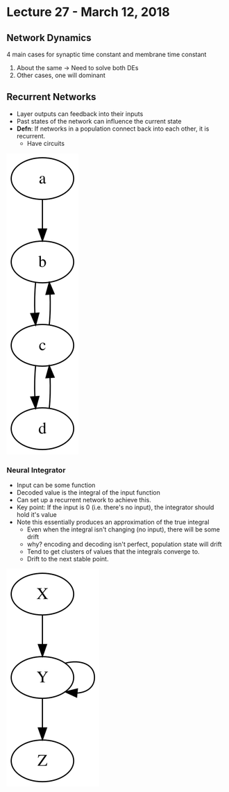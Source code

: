 # Lecture 27 - March 12, 2018

## Network Dynamics

4 main cases for synaptic time constant and membrane time constant
1. About the same -> Need to solve both DEs
2. Other cases, one will dominant

## Recurrent Networks
- Layer outputs can feedback into their inputs
- Past states of the network can influence the current state
- **Defn**: If networks in a population connect back into each other, it is recurrent.
  - Have circuits


![graph-077a4b6d-9d49-4eed-9e05-67477e5e2f19](data/lecture27/graph-077a4b6d-9d49-4eed-9e05-67477e5e2f19.svg)

### Neural Integrator
- Input can be some function
- Decoded value is the integral of the input function
- Can set up a recurrent network to achieve this.
- Key point: If the input is 0 (i.e. there's no input), the integrator should hold it's value
- Note this essentially produces an approximation of the true integral
  - Even when the integral isn't changing (no input), there will be some drift
  - why? encoding and decoding isn't perfect, population state will drift
  - Tend to get clusters of values that the integrals converge to.
  - Drift to the next stable point.


![graph-1036624e-8d4b-48b2-b68c-92e622ef5d6e](data/lecture27/graph-1036624e-8d4b-48b2-b68c-92e622ef5d6e.svg)
